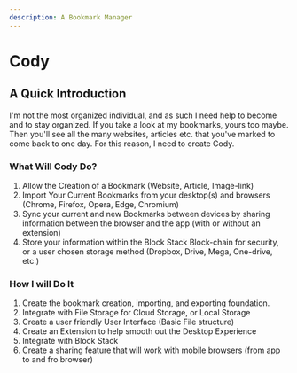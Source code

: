 ```yaml
---
description: A Bookmark Manager
---
```


# Cody

## A Quick Introduction

I'm not the most organized individual, and as such I need help to become and to stay organized. If you take a look at my bookmarks, yours too maybe. Then you'll see all the many websites, articles etc. that you've marked to come back to one day. For this reason, I need to create Cody.

### What Will Cody Do?

1. Allow the Creation of a Bookmark \(Website, Article, Image-link\)
2. Import Your Current Bookmarks from your desktop\(s\) and browsers \(Chrome, Firefox, Opera, Edge, Chromium\)
3. Sync your current and new Bookmarks between devices by sharing information between the browser and the app \(with or without an extension\)
4. Store your information within the Block Stack Block-chain for security, or a user chosen storage method \(Dropbox, Drive, Mega, One-drive, etc.\)

### How I will Do It

1. Create the bookmark creation, importing, and exporting foundation.
2. Integrate with File Storage for Cloud Storage, or Local Storage
3. Create a user friendly User Interface \(Basic File structure\)
4. Create an Extension to help smooth out the Desktop Experience
5. Integrate with Block Stack
6. Create a sharing feature that will work with mobile browsers \(from app to and fro browser\)

